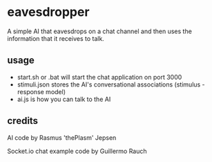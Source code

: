 # eavesdropper

A simple AI that eavesdrops on a chat channel and then uses the information that it receives to talk.

## usage

* start.sh or .bat will start the chat application on port 3000
* stimuli.json stores the AI's conversational associations (stimulus - response model)
* ai.js is how you can talk to the AI

## credits

AI code by Rasmus 'thePlasm' Jepsen

Socket.io chat example code by Guillermo Rauch
